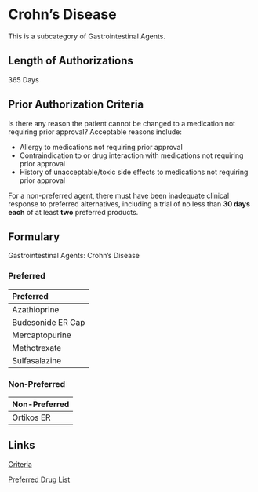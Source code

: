 # Crohn’s Disease

This is a subcategory of Gastrointestinal Agents.

## Length of Authorizations

365 Days

## Prior Authorization Criteria

Is there any reason the patient cannot be changed to a medication not requiring prior approval? Acceptable reasons include:

-   Allergy to medications not requiring prior approval
-   Contraindication to or drug interaction with medications not requiring prior approval
-   History of unacceptable/toxic side effects to medications not requiring prior approval

For a non-preferred agent, there must have been inadequate clinical response to preferred alternatives, including a trial of no less than **30 days each** of at least **two** preferred products.

## Formulary

Gastrointestinal Agents: Crohn’s Disease

### Preferred

| Preferred         |
| :---------------- |
| Azathioprine      |
| Budesonide ER Cap |
| Mercaptopurine    |
| Methotrexate      |
| Sulfasalazine     |

### Non-Preferred

| Non-Preferred |
| :------------ |
| Ortikos ER    |

## Links

[Criteria](https://pharmacy.medicaid.ohio.gov/sites/default/files/20221001_UPDL_Criteria_APPROVED.pdf#page=61)

[Preferred Drug List](https://pharmacy.medicaid.ohio.gov/sites/default/files/20221001_UPDL_APPROVED_.pdf#page=23)
